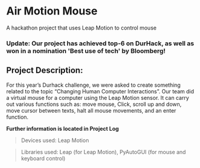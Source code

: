 # Air Motion Mouse

A hackathon project that uses Leap Motion to control mouse


### Update: Our project has achieved top-6 on DurHack, as well as won in a nomination 'Best use of tech' by Bloomberg!


## Project Description:

For this year’s Durhack challenge, we were asked to create something related to the topic “Changing Human Computer Interactions”. Our team did a virtual mouse for a computer using the Leap Motion sensor. It can carry out various functions such as: move mouse, Click, scroll up and down, move cursor between texts, halt all mouse movements, and an enter function.

**Further information is located in Project Log**

> Devices used: Leap Motion

> Libraries used: Leap (for Leap Motion), PyAutoGUI (for mouse and keyboard control)
